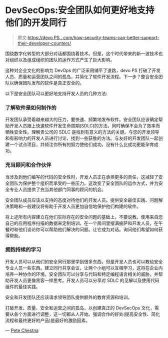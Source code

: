 # DevSecOps:安全团队如何更好地支持他们的开发同行

> 原文:[https://devo PS . com/how-security-teams-can-better-support-their-developer-counters/](https://devops.com/how-security-teams-can-better-support-their-developer-counterparts/)

围绕数字化转型的大部分对话都围绕着技术。但是，这个时代带来的新一波技术也对组织以及组成组织的团队的运作方式产生了巨大影响。

这种对企业文化的影响为 DevOps 的广泛采用铺平了道路，devo PS 打破了开发人员、质量和运营团队之间的孤岛，并简化了软件开发流程。下一步？整合安全团队以确保团队发布的软件是真正安全的。

以下是安全团队可以更好地支持开发人员的几种方法:

### 了解软件是如何制作的

开发团队承受着越来越大的压力，要快速、频繁地发布软件。安全团队应该确定帮助开发人员跟上快速软件开发生命周期(SDLC)的方法，同时确保不会为了效率而牺牲安全性。理解贵公司的 SDLC 是找到有意义的方法的关键。与您的开发领导和有影响力的开发人员进行讨论，找到一些获胜的方法。与友好的开发团队一起创建一个试点项目，并倾注你所有的努力使他们成功。没有什么比成功更能孕育成功。

### 充当顾问和合作伙伴

当涉及到他们编写的代码的安全性时，开发人员正在承担更多的责任，这减轻了安全团队为保护整个组织而承受的一些压力。这改变了安全团队的运作方式，并为安全专业人员提供了充当其他部门同事的顾问的机会。

安全团队成员应该以支持的态度对待他们的开发人员。提供安全最佳实践、问题解决策略和一般建议将有助于开发人员更加自信地保护他们构建的软件。

将上述所有内容建立在他们实际存在的安全问题的基础上。不要说教。使用来自您自己的应用程序扫描的数据来定制培训。在一个房间里摆满披萨和开发人员，在午餐时和他们谈论你可以帮助他们解决的问题。让它成为对话。询问他们希望如何获得帮助。

### 拥抱持续的学习

开发人员可以从他们的安全同行那里学到很多东西，但是开发人员也可以教给安全专业人员一些东西。建立同行共享会议，让两个小组可以互相学习，这将在企业内培养一种协作的环境。安全团队可以分享与代码和特定编程语言相关的威胁，并帮助开发人员更像黑客一样思考。开发人员可以分享对 SDLC 的见解以及使用代码组件的最佳实践。

安全和开发团队还应该请求领导团队提供额外的教育资源和培训。

打破开发、质量、安全和运营之间的孤岛，以创建真正的 DevSecOps 文化，需要从各个方面进行调整，这一切都从人开始。强调合作的好处(提高安全性、简化流程和最终更好的产品)是最好的激励因素。

— [Pete Chestna](https://devops.com/author/pete-chestna/)